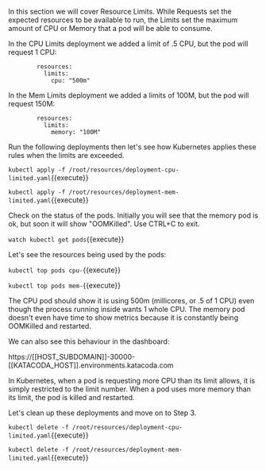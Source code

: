 In this section we will cover Resource Limits. While Requests set the expected resources to be available to run, the Limits set the maximum amount of CPU or Memory that a pod will be able to consume.

In the CPU Limits deployment we added a limit of .5 CPU, but the pod will request 1 CPU:
```
        resources:
          limits:
            cpu: "500m"
```

In the Mem Limits deployment we added a limits of 100M, but the pod will request 150M:
```
        resources:
          limits:
            memory: "100M"
```

Run the following deployments then let's see how Kubernetes applies these rules when the limits are exceeded.

`kubectl apply -f /root/resources/deployment-cpu-limited.yaml`{{execute}}

`kubectl apply -f /root/resources/deployment-mem-limited.yaml`{{execute}}

Check on the status of the pods. Initially you will see that the memory pod is ok, but soon it will show "OOMKilled". Use CTRL+C to exit.

`watch kubectl get pods`{{execute}}

Let's see the resources being used by the pods:

`kubectl top pods cpu-`{{execute}}

`kubectl top pods mem-`{{execute}}

The CPU pod should show it is using 500m (millicores, or .5 of 1 CPU) even though the process running inside wants 1 whole CPU. The memory pod doesn't even have time to show metrics because it is constantly being OOMKilled and restarted.

We can also see this behaviour in the dashboard: 

https://[[HOST_SUBDOMAIN]]-30000-[[KATACODA_HOST]].environments.katacoda.com

In Kubernetes, when a pod is requesting more CPU than its limit allows, it is simply restricted to the limit number. When a pod uses more memory than its limit, the pod is killed and restarted.

Let's clean up these deployments and move on to Step 3.

`kubectl delete -f /root/resources/deployment-cpu-limited.yaml`{{execute}}

`kubectl delete -f /root/resources/deployment-mem-limited.yaml`{{execute}}